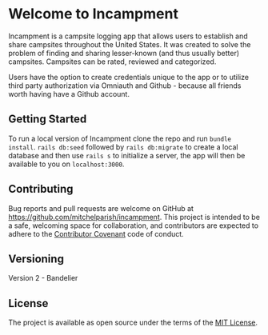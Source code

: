 # Welcome to Incampment

Incampment is a campsite logging app that allows users to establish and share campsites throughout the United States. It was created to solve the problem of finding and sharing lesser-known (and thus usually better) campsites. Campsites can be rated, reviewed and categorized.

Users have the option to create credentials unique to the app or to utilize third party authorization via Omniauth and Github - because all friends worth having have a Github account.

## Getting Started

To run a local version of Incampment clone the repo and run `bundle install`. `rails db:seed` followed by `rails db:migrate` to create a local database and then use `rails s` to initialize a server, the app will then be available to you on `localhost:3000`.

## Contributing

Bug reports and pull requests are welcome on GitHub at https://github.com/mitchelparish/incampment. This project is intended to be a safe, welcoming space for collaboration, and contributors are expected to adhere to the [Contributor Covenant](http://contributor-covenant.org) code of conduct.

## Versioning

Version 2 - Bandelier 

## License

The project is available as open source under the terms of the [MIT License](https://opensource.org/licenses/MIT).
